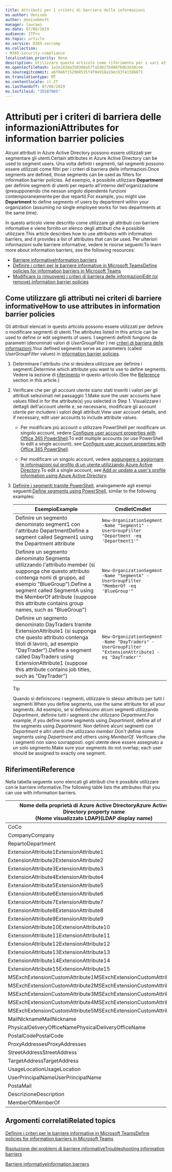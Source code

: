 ```yaml
---
title: Attributi per i criteri di barriera delle informazioni
ms.author: deniseb
author: denisebmsft
manager: laurawi
ms.date: 07/08/2019
audience: ITPro
ms.topic: article
ms.service: O365-seccomp
ms.collection:
- M365-security-compliance
localization_priority: None
description: Utilizzare questo articolo come riferimento per i vari attributi che è possibile utilizzare nei criteri di barriera delle informazioni.
ms.openlocfilehash: 1e2e183da350308a57fa5d627b4867b9b3d30cee
ms.sourcegitcommit: a6f046f1529b0515f4f0e918a19ec83f4138b871
ms.translationtype: MT
ms.contentlocale: it-IT
ms.lasthandoff: 07/08/2019
ms.locfileid: "35587065"
---
```

# <a name="attributes-for-information-barrier-policies"></a><span data-ttu-id="67c0c-103">Attributi per i criteri di barriera delle informazioni</span><span class="sxs-lookup"><span data-stu-id="67c0c-103">Attributes for information barrier policies</span></span>

<span data-ttu-id="67c0c-104">Alcuni attributi in Azure Active Directory possono essere utilizzati per segmentare gli utenti.</span><span class="sxs-lookup"><span data-stu-id="67c0c-104">Certain attributes in Azure Active Directory can be used to segment users.</span></span> <span data-ttu-id="67c0c-105">Una volta definiti i segmenti, tali segmenti possono essere utilizzati come filtri per i criteri di barriera delle informazioni.</span><span class="sxs-lookup"><span data-stu-id="67c0c-105">Once segments are defined, those segments can be used as filters for information barrier policies.</span></span> <span data-ttu-id="67c0c-106">Ad esempio, è possibile utilizzare **Department** per definire segmenti di utenti per reparto all'interno dell'organizzazione (presupponendo che nessun singolo dipendente funzioni contemporaneamente per due reparti).</span><span class="sxs-lookup"><span data-stu-id="67c0c-106">For example, you might use **Department** to define segments of users by department within your organization (assuming no single employee works for two departments at the same time).</span></span> 

<span data-ttu-id="67c0c-107">In questo articolo viene descritto come utilizzare gli attributi con barriere informative e viene fornito un elenco degli attributi che è possibile utilizzare.</span><span class="sxs-lookup"><span data-stu-id="67c0c-107">This article describes how to use attributes with information barriers, and it provides a list of attributes that can be used.</span></span> <span data-ttu-id="67c0c-108">Per ulteriori informazioni sulle barriere informative, vedere le risorse seguenti:</span><span class="sxs-lookup"><span data-stu-id="67c0c-108">To learn more about information barriers, see the following resources:</span></span>
- [<span data-ttu-id="67c0c-109">Barriere informative</span><span class="sxs-lookup"><span data-stu-id="67c0c-109">Information barriers</span></span>](information-barriers.md)
- [<span data-ttu-id="67c0c-110">Definire i criteri per le barriere informative in Microsoft Teams</span><span class="sxs-lookup"><span data-stu-id="67c0c-110">Define policies for information barriers in Microsoft Teams</span></span>](information-barriers-policies.md)
- [<span data-ttu-id="67c0c-111">Modificare (o rimuovere) i criteri di barriera delle informazioni</span><span class="sxs-lookup"><span data-stu-id="67c0c-111">Edit (or remove) information barrier policies</span></span>](information-barriers-edit-segments-policies.md.md)

## <a name="how-to-use-attributes-in-information-barrier-policies"></a><span data-ttu-id="67c0c-112">Come utilizzare gli attributi nei criteri di barriere informative</span><span class="sxs-lookup"><span data-stu-id="67c0c-112">How to use attributes in information barrier policies</span></span>

<span data-ttu-id="67c0c-113">Gli attributi elencati in questo articolo possono essere utilizzati per definire o modificare segmenti di utenti.</span><span class="sxs-lookup"><span data-stu-id="67c0c-113">The attributes listed in this article can be used to define or edit segments of users.</span></span> <span data-ttu-id="67c0c-114">I segmenti definiti fungono da parametri (denominati valori di *UserGroupFilter* ) nei [criteri di barriera delle informazioni](information-barriers-policies.md).</span><span class="sxs-lookup"><span data-stu-id="67c0c-114">Your defined segments serve as parameters (called *UserGroupFilter* values) in [information barrier policies](information-barriers-policies.md).</span></span>

1. <span data-ttu-id="67c0c-115">Determinare l'attributo che si desidera utilizzare per definire i segmenti.</span><span class="sxs-lookup"><span data-stu-id="67c0c-115">Determine which attribute you want to use to define segments.</span></span> <span data-ttu-id="67c0c-116">Vedere la sezione di [riferimento](#reference) in questo articolo.</span><span class="sxs-lookup"><span data-stu-id="67c0c-116">(See the [Reference](#reference) section in this article.)</span></span>

2. <span data-ttu-id="67c0c-117">Verificare che per gli account utente siano stati inseriti i valori per gli attributi selezionati nel passaggio 1.</span><span class="sxs-lookup"><span data-stu-id="67c0c-117">Make sure the user accounts have values filled in for the attribute(s) you selected in Step 1.</span></span> <span data-ttu-id="67c0c-118">Visualizzare i dettagli dell'account utente e, se necessario, modificare gli account utente per includere i valori degli attributi.</span><span class="sxs-lookup"><span data-stu-id="67c0c-118">View user account details, and if necessary, edit user accounts to include attribute values.</span></span> 

    - <span data-ttu-id="67c0c-119">Per modificare più account o utilizzare PowerShell per modificare un singolo account, vedere [Configure user account properties with Office 365 PowerShell](https://docs.microsoft.com/office365/enterprise/powershell/configure-user-account-properties-with-office-365-powershell).</span><span class="sxs-lookup"><span data-stu-id="67c0c-119">To edit multiple accounts (or use PowerShell to edit a single account), see [Configure user account properties with Office 365 PowerShell](https://docs.microsoft.com/office365/enterprise/powershell/configure-user-account-properties-with-office-365-powershell).</span></span>

    - <span data-ttu-id="67c0c-120">Per modificare un singolo account, vedere [aggiungere o aggiornare le informazioni sul profilo di un utente utilizzando Azure Active Directory](https://docs.microsoft.com/azure/active-directory/fundamentals/active-directory-users-profile-azure-portal).</span><span class="sxs-lookup"><span data-stu-id="67c0c-120">To edit a single account, see [Add or update a user's profile information using Azure Active Directory](https://docs.microsoft.com/azure/active-directory/fundamentals/active-directory-users-profile-azure-portal).</span></span>

3. <span data-ttu-id="67c0c-121">[Definire i segmenti tramite PowerShell](information-barriers-policies.md#define-segments-using-powershell), analogamente agli esempi seguenti:</span><span class="sxs-lookup"><span data-stu-id="67c0c-121">[Define segments using PowerShell](information-barriers-policies.md#define-segments-using-powershell), similar to the following examples:</span></span>

    |<span data-ttu-id="67c0c-122">Esempio</span><span class="sxs-lookup"><span data-stu-id="67c0c-122">Example</span></span>  |<span data-ttu-id="67c0c-123">Cmdlet</span><span class="sxs-lookup"><span data-stu-id="67c0c-123">Cmdlet</span></span>  |
    |---------|---------|
    |<span data-ttu-id="67c0c-124">Definire un segmento denominato segment1 con l'attributo Department</span><span class="sxs-lookup"><span data-stu-id="67c0c-124">Define a segment called Segment1 using the Department attribute</span></span>     | `New-OrganizationSegment -Name "Segment1" -UserGroupFilter "Department -eq 'Department1'"`        |
    |<span data-ttu-id="67c0c-125">Definire un segmento denominato Segmenta utilizzando l'attributo member (si supponga che questo attributo contenga nomi di gruppo, ad esempio "BlueGroup").</span><span class="sxs-lookup"><span data-stu-id="67c0c-125">Define a segment called SegmentA using the MemberOf attribute (suppose this attribute contains group names, such as "BlueGroup")</span></span>     | `New-OrganizationSegment -Name "SegmentA" -UserGroupFilter "MemberOf -eq 'BlueGroup'"`        |
    |<span data-ttu-id="67c0c-126">Definire un segmento denominato DayTraders tramite ExtensionAttribute1 (si supponga che questo attributo contenga titoli di lavoro, ad esempio "DayTrader").</span><span class="sxs-lookup"><span data-stu-id="67c0c-126">Define a segment called DayTraders using ExtensionAttribute1 (suppose this attribute contains job titles, such as "DayTrader")</span></span>|`New-OrganizationSegment -Name "DayTraders" -UserGroupFilter "ExtensionAttribute1 -eq 'DayTrader'"` |

    > [!TIP]
    > <span data-ttu-id="67c0c-127">Quando si definiscono i segmenti, utilizzare lo stesso attributo per tutti i segmenti.</span><span class="sxs-lookup"><span data-stu-id="67c0c-127">When you define segments, use the same attribute for all your segments.</span></span> <span data-ttu-id="67c0c-128">Ad esempio, se si definiscono alcuni segmenti utilizzando *Department*, definire tutti i segmenti che utilizzano *Department*.</span><span class="sxs-lookup"><span data-stu-id="67c0c-128">For example, if you define some segments using *Department*, define all of the segments using *Department*.</span></span> <span data-ttu-id="67c0c-129">Non definire alcuni segmenti con *Department* e altri utenti che utilizzano *member*.</span><span class="sxs-lookup"><span data-stu-id="67c0c-129">Don't define some segments using *Department* and others using *MemberOf*.</span></span> <span data-ttu-id="67c0c-130">Verificare che i segmenti non siano sovrapposti. ogni utente deve essere assegnato a un solo segmento.</span><span class="sxs-lookup"><span data-stu-id="67c0c-130">Make sure your segments do not overlap; each user should be assigned to exactly one segment.</span></span> 

## <a name="reference"></a><span data-ttu-id="67c0c-131">Riferimenti</span><span class="sxs-lookup"><span data-stu-id="67c0c-131">Reference</span></span>

<span data-ttu-id="67c0c-132">Nella tabella seguente sono elencati gli attributi che è possibile utilizzare con le barriere informative.</span><span class="sxs-lookup"><span data-stu-id="67c0c-132">The following table lists the attributes that you can use with information barriers.</span></span>

|<span data-ttu-id="67c0c-133">Nome della proprietà di Azure Active Directory</span><span class="sxs-lookup"><span data-stu-id="67c0c-133">Azure Active Directory property name</span></span><br/><span data-ttu-id="67c0c-134">(Nome visualizzato LDAP)</span><span class="sxs-lookup"><span data-stu-id="67c0c-134">(LDAP display name)</span></span>  |<span data-ttu-id="67c0c-135">Nome della proprietà di Exchange</span><span class="sxs-lookup"><span data-stu-id="67c0c-135">Exchange property name</span></span>  |
|---------|---------|
|<span data-ttu-id="67c0c-136">Co</span><span class="sxs-lookup"><span data-stu-id="67c0c-136">Co</span></span>       | <span data-ttu-id="67c0c-137">Co</span><span class="sxs-lookup"><span data-stu-id="67c0c-137">Co</span></span>        |
|<span data-ttu-id="67c0c-138">Company</span><span class="sxs-lookup"><span data-stu-id="67c0c-138">Company</span></span>     |<span data-ttu-id="67c0c-139">Company</span><span class="sxs-lookup"><span data-stu-id="67c0c-139">Company</span></span>         |
|<span data-ttu-id="67c0c-140">Reparto</span><span class="sxs-lookup"><span data-stu-id="67c0c-140">Department</span></span>     |<span data-ttu-id="67c0c-141">Reparto</span><span class="sxs-lookup"><span data-stu-id="67c0c-141">Department</span></span>         |
|<span data-ttu-id="67c0c-142">ExtensionAttribute1</span><span class="sxs-lookup"><span data-stu-id="67c0c-142">ExtensionAttribute1</span></span> |<span data-ttu-id="67c0c-143">CustomAttribute1</span><span class="sxs-lookup"><span data-stu-id="67c0c-143">CustomAttribute1</span></span>  |
|<span data-ttu-id="67c0c-144">ExtensionAttribute2</span><span class="sxs-lookup"><span data-stu-id="67c0c-144">ExtensionAttribute2</span></span> |<span data-ttu-id="67c0c-145">CustomAttribute2</span><span class="sxs-lookup"><span data-stu-id="67c0c-145">CustomAttribute2</span></span>  |
|<span data-ttu-id="67c0c-146">ExtensionAttribute3</span><span class="sxs-lookup"><span data-stu-id="67c0c-146">ExtensionAttribute3</span></span> |<span data-ttu-id="67c0c-147">CustomAttribute3</span><span class="sxs-lookup"><span data-stu-id="67c0c-147">CustomAttribute3</span></span>  |
|<span data-ttu-id="67c0c-148">ExtensionAttribute4</span><span class="sxs-lookup"><span data-stu-id="67c0c-148">ExtensionAttribute4</span></span> |<span data-ttu-id="67c0c-149">CustomAttribute4</span><span class="sxs-lookup"><span data-stu-id="67c0c-149">CustomAttribute4</span></span>  |
|<span data-ttu-id="67c0c-150">ExtensionAttribute5</span><span class="sxs-lookup"><span data-stu-id="67c0c-150">ExtensionAttribute5</span></span> |<span data-ttu-id="67c0c-151">CustomAttribute5</span><span class="sxs-lookup"><span data-stu-id="67c0c-151">CustomAttribute5</span></span>  |
|<span data-ttu-id="67c0c-152">ExtensionAttribute6</span><span class="sxs-lookup"><span data-stu-id="67c0c-152">ExtensionAttribute6</span></span> |<span data-ttu-id="67c0c-153">CustomAttribute6</span><span class="sxs-lookup"><span data-stu-id="67c0c-153">CustomAttribute6</span></span>  |
|<span data-ttu-id="67c0c-154">ExtensionAttribute7</span><span class="sxs-lookup"><span data-stu-id="67c0c-154">ExtensionAttribute7</span></span> |<span data-ttu-id="67c0c-155">CustomAttribute7</span><span class="sxs-lookup"><span data-stu-id="67c0c-155">CustomAttribute7</span></span>  |
|<span data-ttu-id="67c0c-156">ExtensionAttribute8</span><span class="sxs-lookup"><span data-stu-id="67c0c-156">ExtensionAttribute8</span></span> |<span data-ttu-id="67c0c-157">CustomAttribute8</span><span class="sxs-lookup"><span data-stu-id="67c0c-157">CustomAttribute8</span></span>  |
|<span data-ttu-id="67c0c-158">ExtensionAttribute9</span><span class="sxs-lookup"><span data-stu-id="67c0c-158">ExtensionAttribute9</span></span> |<span data-ttu-id="67c0c-159">CustomAttribute9</span><span class="sxs-lookup"><span data-stu-id="67c0c-159">CustomAttribute9</span></span>  |
|<span data-ttu-id="67c0c-160">ExtensionAttribute10</span><span class="sxs-lookup"><span data-stu-id="67c0c-160">ExtensionAttribute10</span></span> |<span data-ttu-id="67c0c-161">CustomAttribute10</span><span class="sxs-lookup"><span data-stu-id="67c0c-161">CustomAttribute10</span></span>  |
|<span data-ttu-id="67c0c-162">ExtensionAttribute11</span><span class="sxs-lookup"><span data-stu-id="67c0c-162">ExtensionAttribute11</span></span> |<span data-ttu-id="67c0c-163">CustomAttribute11</span><span class="sxs-lookup"><span data-stu-id="67c0c-163">CustomAttribute11</span></span>  |
|<span data-ttu-id="67c0c-164">ExtensionAttribute12</span><span class="sxs-lookup"><span data-stu-id="67c0c-164">ExtensionAttribute12</span></span> |<span data-ttu-id="67c0c-165">CustomAttribute12</span><span class="sxs-lookup"><span data-stu-id="67c0c-165">CustomAttribute12</span></span>  |
|<span data-ttu-id="67c0c-166">ExtensionAttribute13</span><span class="sxs-lookup"><span data-stu-id="67c0c-166">ExtensionAttribute13</span></span> |<span data-ttu-id="67c0c-167">CustomAttribute13</span><span class="sxs-lookup"><span data-stu-id="67c0c-167">CustomAttribute13</span></span>  |
|<span data-ttu-id="67c0c-168">ExtensionAttribute14</span><span class="sxs-lookup"><span data-stu-id="67c0c-168">ExtensionAttribute14</span></span> |<span data-ttu-id="67c0c-169">CustomAttribute14</span><span class="sxs-lookup"><span data-stu-id="67c0c-169">CustomAttribute14</span></span>  |
|<span data-ttu-id="67c0c-170">ExtensionAttribute15</span><span class="sxs-lookup"><span data-stu-id="67c0c-170">ExtensionAttribute15</span></span> |<span data-ttu-id="67c0c-171">CustomAttribute15</span><span class="sxs-lookup"><span data-stu-id="67c0c-171">CustomAttribute15</span></span>  |
|<span data-ttu-id="67c0c-172">MSExchExtensionCustomAttribute1</span><span class="sxs-lookup"><span data-stu-id="67c0c-172">MSExchExtensionCustomAttribute1</span></span> |<span data-ttu-id="67c0c-173">ExtensionCustomAttribute1</span><span class="sxs-lookup"><span data-stu-id="67c0c-173">ExtensionCustomAttribute1</span></span> |
|<span data-ttu-id="67c0c-174">MSExchExtensionCustomAttribute2</span><span class="sxs-lookup"><span data-stu-id="67c0c-174">MSExchExtensionCustomAttribute2</span></span> |<span data-ttu-id="67c0c-175">ExtensionCustomAttribute2</span><span class="sxs-lookup"><span data-stu-id="67c0c-175">ExtensionCustomAttribute2</span></span> |
|<span data-ttu-id="67c0c-176">MSExchExtensionCustomAttribute3</span><span class="sxs-lookup"><span data-stu-id="67c0c-176">MSExchExtensionCustomAttribute3</span></span> |<span data-ttu-id="67c0c-177">ExtensionCustomAttribute3</span><span class="sxs-lookup"><span data-stu-id="67c0c-177">ExtensionCustomAttribute3</span></span> |
|<span data-ttu-id="67c0c-178">MSExchExtensionCustomAttribute4</span><span class="sxs-lookup"><span data-stu-id="67c0c-178">MSExchExtensionCustomAttribute4</span></span> |<span data-ttu-id="67c0c-179">ExtensionCustomAttribute4</span><span class="sxs-lookup"><span data-stu-id="67c0c-179">ExtensionCustomAttribute4</span></span> |
|<span data-ttu-id="67c0c-180">MSExchExtensionCustomAttribute5</span><span class="sxs-lookup"><span data-stu-id="67c0c-180">MSExchExtensionCustomAttribute5</span></span> |<span data-ttu-id="67c0c-181">ExtensionCustomAttribute5</span><span class="sxs-lookup"><span data-stu-id="67c0c-181">ExtensionCustomAttribute5</span></span> |
|<span data-ttu-id="67c0c-182">MailNickname</span><span class="sxs-lookup"><span data-stu-id="67c0c-182">MailNickname</span></span> |<span data-ttu-id="67c0c-183">Alias</span><span class="sxs-lookup"><span data-stu-id="67c0c-183">Alias</span></span> |
|<span data-ttu-id="67c0c-184">PhysicalDeliveryOfficeName</span><span class="sxs-lookup"><span data-stu-id="67c0c-184">PhysicalDeliveryOfficeName</span></span> |<span data-ttu-id="67c0c-185">Office</span><span class="sxs-lookup"><span data-stu-id="67c0c-185">Office</span></span> |
|<span data-ttu-id="67c0c-186">PostalCode</span><span class="sxs-lookup"><span data-stu-id="67c0c-186">PostalCode</span></span> |<span data-ttu-id="67c0c-187">PostalCode</span><span class="sxs-lookup"><span data-stu-id="67c0c-187">PostalCode</span></span> |
|<span data-ttu-id="67c0c-188">ProxyAddresses</span><span class="sxs-lookup"><span data-stu-id="67c0c-188">ProxyAddresses</span></span> |<span data-ttu-id="67c0c-189">EmailAddresses</span><span class="sxs-lookup"><span data-stu-id="67c0c-189">EmailAddresses</span></span> |
|<span data-ttu-id="67c0c-190">StreetAddress</span><span class="sxs-lookup"><span data-stu-id="67c0c-190">StreetAddress</span></span> |<span data-ttu-id="67c0c-191">StreetAddress</span><span class="sxs-lookup"><span data-stu-id="67c0c-191">StreetAddress</span></span> |
|<span data-ttu-id="67c0c-192">TargetAddress</span><span class="sxs-lookup"><span data-stu-id="67c0c-192">TargetAddress</span></span> |<span data-ttu-id="67c0c-193">ExternalEmailAddress</span><span class="sxs-lookup"><span data-stu-id="67c0c-193">ExternalEmailAddress</span></span> |
|<span data-ttu-id="67c0c-194">UsageLocation</span><span class="sxs-lookup"><span data-stu-id="67c0c-194">UsageLocation</span></span> |<span data-ttu-id="67c0c-195">UsageLocation</span><span class="sxs-lookup"><span data-stu-id="67c0c-195">UsageLocation</span></span> |
|<span data-ttu-id="67c0c-196">UserPrincipalName</span><span class="sxs-lookup"><span data-stu-id="67c0c-196">UserPrincipalName</span></span>  |<span data-ttu-id="67c0c-197">UserPrincipalName</span><span class="sxs-lookup"><span data-stu-id="67c0c-197">UserPrincipalName</span></span>  |
|<span data-ttu-id="67c0c-198">Posta</span><span class="sxs-lookup"><span data-stu-id="67c0c-198">Mail</span></span>   |<span data-ttu-id="67c0c-199">WindowsEmailAddress</span><span class="sxs-lookup"><span data-stu-id="67c0c-199">WindowsEmailAddress</span></span>    |
|<span data-ttu-id="67c0c-200">Descrizione</span><span class="sxs-lookup"><span data-stu-id="67c0c-200">Description</span></span>    |<span data-ttu-id="67c0c-201">Descrizione</span><span class="sxs-lookup"><span data-stu-id="67c0c-201">Description</span></span>    |
|<span data-ttu-id="67c0c-202">MemberOf</span><span class="sxs-lookup"><span data-stu-id="67c0c-202">MemberOf</span></span>   |<span data-ttu-id="67c0c-203">MemberOfGroup</span><span class="sxs-lookup"><span data-stu-id="67c0c-203">MemberOfGroup</span></span>  |

## <a name="related-topics"></a><span data-ttu-id="67c0c-204">Argomenti correlati</span><span class="sxs-lookup"><span data-stu-id="67c0c-204">Related topics</span></span>

[<span data-ttu-id="67c0c-205">Definire i criteri per le barriere informative in Microsoft Teams</span><span class="sxs-lookup"><span data-stu-id="67c0c-205">Define policies for information barriers in Microsoft Teams</span></span>](information-barriers-policies.md)

[<span data-ttu-id="67c0c-206">Risoluzione dei problemi di barriere informative</span><span class="sxs-lookup"><span data-stu-id="67c0c-206">Troubleshooting information barriers</span></span>](information-barriers-troubleshooting.md)

[<span data-ttu-id="67c0c-207">Barriere informative</span><span class="sxs-lookup"><span data-stu-id="67c0c-207">Information barriers</span></span>](information-barriers.md)



